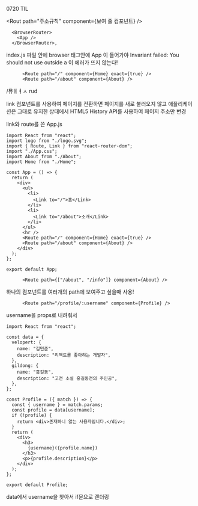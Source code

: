 0720 TIL



<Rout path="주소규칙"  component={보여 줄 컴포넌트} />



```
  <BrowserRouter>
    <App />
  </BrowserRouter>,
```

index.js 파일 안에 browser 태그안에 App 이 들어가야  Invariant failed: You should not use <Route> outside a <Router> 이 에러가 뜨지 않는다!

```
      <Route path="/" component={Home} exact={true} />
      <Route path="/about" component={About} />
```

/뮤ㅐㅕㅅ rud



link 컴포넌트를 사용하여 페이지를 전환하면 페이지를 새로 불러오지 않고 애플리케이션은 그대로 유지한 상태에서 HTML5 History API를 사용하여 페이지 주소만 변경



link와 route를 쓴 App.js

```
import React from "react";
import logo from "./logo.svg";
import { Route, Link } from "react-router-dom";
import "./App.css";
import About from "./About";
import Home from "./Home";

const App = () => {
  return (
    <div>
      <ul>
        <li>
          <Link to="/">홈</Link>
        </li>
        <li>
          <Link to="/about">소개</Link>
        </li>
      </ul>
      <hr />
      <Route path="/" component={Home} exact={true} />
      <Route path="/about" component={About} />
    </div>
  );
};

export default App;
```



```
      <Route path={["/about", "/info"]} component={About} />
```

하나의 컴포넌트를 여러개의 path에 보여주고 싶을때 사용!



```
      <Route path="/profile/:username" component={Profile} />
```

username을 props로 내려줘서

```
import React from "react";

const data = {
  velopert: {
    name: "김민준",
    description: "리액트를 좋아하는 개발자",
  },
  gildong: {
    name: "홍길동",
    description: "고전 소설 홍길동전의 주인공",
  },
};

const Profile = ({ match }) => {
  const { username } = match.params;
  const profile = data[username];
  if (!profile) {
    return <div>존재하니 않는 사용자입니다.</div>;
  }
  return (
    <div>
      <h3>
        {username}({profile.name})
      </h3>
      <p>{profile.description}</p>
    </div>
  );
};

export default Profile;
```

data에서 username을 찾아서 if문으로 랜더링

